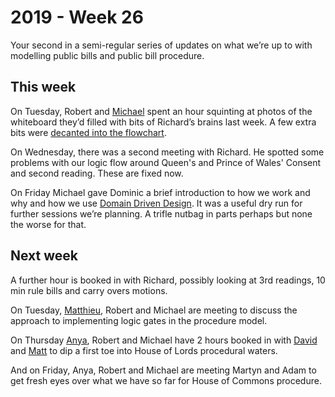 # 2019 - Week 26

Your second in a semi-regular series of updates on what we’re up to with modelling public bills and public bill procedure.

## This week

On Tuesday, Robert and [Michael](https://twitter.com/fantasticlife) spent an hour squinting at photos of the whiteboard they’d filled with bits of Richard’s brains last week. A few extra bits were [decanted into the flowchart](https://ukparliament.github.io/ontologies/procedure/flowcharts/bills/public-bill.pdf).

On Wednesday, there was a second meeting with Richard. He spotted some problems with our logic flow around Queen's and Prince of Wales' Consent and second reading. These are fixed now.

On Friday Michael gave Dominic a brief introduction to how we work and why and how we use [Domain Driven Design](https://en.wikipedia.org/wiki/Domain-driven_design). It was a useful dry run for further sessions we’re planning. A trifle nutbag in parts perhaps but none the worse for that.

## Next week
                
A further hour is booked in with Richard, possibly looking at 3rd readings, 10 min rule bills and carry overs motions.
                
On Tuesday, [Matthieu](https://twitter.com/cognithive), Robert and Michael are meeting to discuss the approach to implementing logic gates in the procedure model.
                
On Thursday [Anya](https://twitter.com/bitten_), Robert and Michael have 2 hours booked in with [David](https://twitter.com/clerkly) and [Matt](https://mobile.twitter.com/MattKorris) to dip a first toe into House of Lords procedural waters.
                
And on Friday, Anya, Robert and Michael are meeting Martyn and Adam to get fresh eyes over what we have so far for House of Commons procedure.